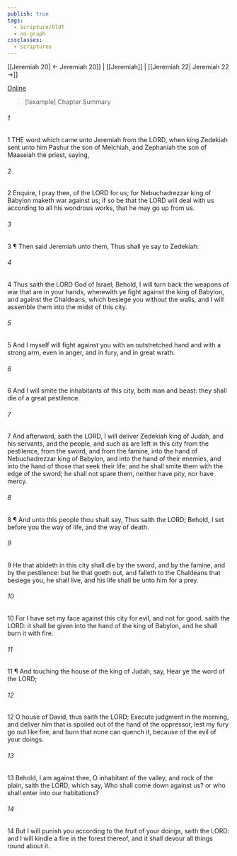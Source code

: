 ```yaml
---
publish: true
tags:
  - Scripture/OldT
  - no-graph
cssclasses:
  - scriptures
---
```

[[Jeremiah 20| ← Jeremiah 20]] | [[Jeremiah]] | [[Jeremiah 22| Jeremiah 22 →]]

[Online](https://churchofjesuschrist.org/study/scriptures/ot/jer/21?lang=eng)

>[!example] Chapter Summary
>
###### 1
1 THE word which came unto Jeremiah from the LORD, when king Zedekiah sent unto him Pashur the son of Melchiah, and Zephaniah the son of Maaseiah the priest, saying,
###### 2
2 Enquire, I pray thee, of the LORD for us; for Nebuchadrezzar king of Babylon maketh war against us; if so be that the LORD will deal with us according to all his wondrous works, that he may go up from us.
###### 3
3 ¶ Then said Jeremiah unto them, Thus shall ye say to Zedekiah:
###### 4
4 Thus saith the LORD God of Israel; Behold, I will turn back the weapons of war that are in your hands, wherewith ye fight against the king of Babylon, and against the Chaldeans, which besiege you without the walls, and I will assemble them into the midst of this city.
###### 5
5 And I myself will fight against you with an outstretched hand and with a strong arm, even in anger, and in fury, and in great wrath.
###### 6
6 And I will smite the inhabitants of this city, both man and beast: they shall die of a great pestilence.
###### 7
7 And afterward, saith the LORD, I will deliver Zedekiah king of Judah, and his servants, and the people, and such as are left in this city from the pestilence, from the sword, and from the famine, into the hand of Nebuchadrezzar king of Babylon, and into the hand of their enemies, and into the hand of those that seek their life: and he shall smite them with the edge of the sword; he shall not spare them, neither have pity, nor have mercy.
###### 8
8 ¶ And unto this people thou shalt say, Thus saith the LORD; Behold, I set before you the way of life, and the way of death.
###### 9
9 He that abideth in this city shall die by the sword, and by the famine, and by the pestilence: but he that goeth out, and falleth to the Chaldeans that besiege you, he shall live, and his life shall be unto him for a prey.
###### 10
10 For I have set my face against this city for evil, and not for good, saith the LORD: it shall be given into the hand of the king of Babylon, and he shall burn it with fire.
###### 11
11 ¶ And touching the house of the king of Judah, say, Hear ye the word of the LORD;
###### 12
12 O house of David, thus saith the LORD; Execute judgment in the morning, and deliver him that is spoiled out of the hand of the oppressor, lest my fury go out like fire, and burn that none can quench it, because of the evil of your doings.
###### 13
13 Behold, I am against thee, O inhabitant of the valley, and rock of the plain, saith the LORD; which say, Who shall come down against us?  or who shall enter into our habitations?
###### 14
14 But I will punish you according to the fruit of your doings, saith the LORD: and I will kindle a fire in the forest thereof, and it shall devour all things round about it.




